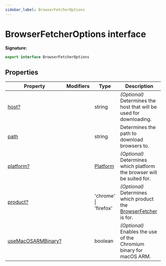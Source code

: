 ```yaml
---
sidebar_label: BrowserFetcherOptions
---
```


# BrowserFetcherOptions interface

**Signature:**

```typescript
export interface BrowserFetcherOptions
```

## Properties

| Property                                                                     | Modifiers | Type                                | Description                                                                                            |
| ---------------------------------------------------------------------------- | --------- | ----------------------------------- | ------------------------------------------------------------------------------------------------------ |
| [host?](./puppeteer.browserfetcheroptions.host.md)                           |           | string                              | <i>(Optional)</i> Determines the host that will be used for downloading.                               |
| [path](./puppeteer.browserfetcheroptions.path.md)                            |           | string                              | Determines the path to download browsers to.                                                           |
| [platform?](./puppeteer.browserfetcheroptions.platform.md)                   |           | [Platform](./puppeteer.platform.md) | <i>(Optional)</i> Determines which platform the browser will be suited for.                            |
| [product?](./puppeteer.browserfetcheroptions.product.md)                     |           | 'chrome' \| 'firefox'               | <i>(Optional)</i> Determines which product the [BrowserFetcher](./puppeteer.browserfetcher.md) is for. |
| [useMacOSARMBinary?](./puppeteer.browserfetcheroptions.usemacosarmbinary.md) |           | boolean                             | <i>(Optional)</i> Enables the use of the Chromium binary for macOS ARM.                                |
